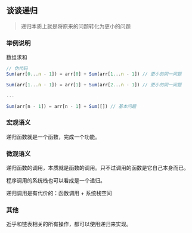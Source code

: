 ## 谈谈递归

> 递归本质上就是将原来的问题转化为更小的问题

### 举例说明

数组求和

```js
// 伪代码
Sum(arr[0...n - 1]) = arr[0] + Sum(arr[1...n - 1]) // 更小的同一问题

Sum(arr[1...n - 1]) = arr[1] + Sum(arr[2...n - 1]) // 更小的同一问题

...

Sum(arr[n - 1]) = arr[n - 1] + Sum([]) // 基本问题
```

### 宏观语义

递归函数就是一个函数，完成一个功能。

### 微观语义

递归函数的调用，本质就是函数的调用。只不过调用的函数是它自己本身而已。

程序调用的系统栈也可以看成是一个递归。

递归调用是有代价的：函数调用 + 系统栈空间

### 其他

近乎和链表相关的所有操作，都可以使用递归来实现。
